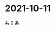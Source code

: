 # 2021-10-11

共 0 条

<!-- BEGIN WEIBO -->
<!-- 最后更新时间 Mon Oct 11 2021 17:11:19 GMT+0800 (China Standard Time) -->

<!-- END WEIBO -->
